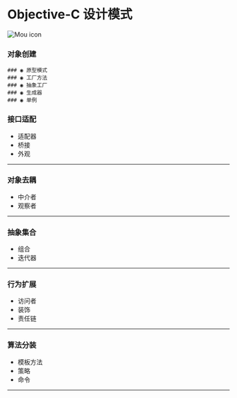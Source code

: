 # Objective-C 设计模式
![Mou icon](http://a1.jikexueyuan.com/home/201601/29/7c2e/56ab1968879d8.jpg)
### 对象创建
    
    ### ◉ 原型模式
    ### ◉ 工厂方法
    ### ◉ 抽象工厂
    ### ◉ 生成器	
    ### ◉ 单例
### 接口适配
* 适配器
* 桥接
* 外观

---
### 对象去耦
* 中介者
* 观察者
***
### 抽象集合
* 组合
* 迭代器
***
### 行为扩展
* 访问者
* 装饰
* 责任链
***
### 算法分装
* 模板方法
* 策略
* 命令
***